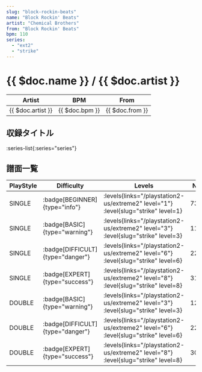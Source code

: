 ```yaml
---
slug: "block-rockin-beats"
name: "Block Rockin' Beats"
artist: "Chemical Brothers"
from: "Block Rockin' Beats"
bpm: 110
series:
  - "ext2"
  - "strike"
---
```


# {{ $doc.name }} / {{ $doc.artist }}

|Artist|BPM|From|
|------|---|----|
|{{ $doc.artist }}|{{ $doc.bpm }}|{{ $doc.from }}|

## 収録タイトル

:series-list{:series="series"}

## 譜面一覧

|PlayStyle|Difficulty|Levels|Notes|Movie|
|---------|----------|------|-----|-----|
|SINGLE| :badge[BEGINNER]{type="info"}| :levels{links="/playstation2-us/extreme2" level="1"} :level{slug="strike" level=1}|73/0||
|SINGLE| :badge[BASIC]{type="warning"}| :levels{links="/playstation2-us/extreme2" level="3"} :level{slug="strike" level=3}|110/22||
|SINGLE| :badge[DIFFICULT]{type="danger"}| :levels{links="/playstation2-us/extreme2" level="6"} :level{slug="strike" level=6}|224/0||
|SINGLE| :badge[EXPERT]{type="success"}| :levels{links="/playstation2-us/extreme2" level="8"} :level{slug="strike" level=8}|311/3||
|DOUBLE| :badge[BASIC]{type="warning"}| :levels{links="/playstation2-us/extreme2" level="3"} :level{slug="strike" level=3}|128/2||
|DOUBLE| :badge[DIFFICULT]{type="danger"}| :levels{links="/playstation2-us/extreme2" level="6"} :level{slug="strike" level=6}|223/0||
|DOUBLE| :badge[EXPERT]{type="success"}| :levels{links="/playstation2-us/extreme2" level="8"} :level{slug="strike" level=8}|306/3||
